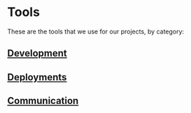# Tools

These are the tools that we use for our projects, by category:

## [Development](/tools/development.md)
## [Deployments](/tools/deployments.md)
## [Communication](/tools/communication.rb)

